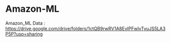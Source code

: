 # Amazon-ML
Amazon_ML
Data : https://drive.google.com/drive/folders/1ctQB9rwRV1A8EvIPFwlvTyuJS5LA3P5P?usp=sharing 
